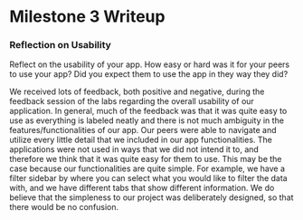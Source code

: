 # Milestone 3 Writeup


### Reflection on Usability
Reflect on the usability of your app. How easy or hard was it for your peers to use your app? Did you expect them to use the app in they way they did?

We received lots of feedback, both positive and negative, during the feedback session of the labs regarding the overall usability of our application. In general, much of the feedback was that it was quite easy to use as everything is labeled neatly and there is not much ambiguity in the features/functionalities of our app. Our peers were able to navigate and utilize every little detail that we included in our app functionalities. The applications were not used in ways that we did not intend it to, and therefore we think that it was quite easy for them to use. This may be the case because our functionalities are quite simple. For example, we have a filter sidebar by where you can select what you would like to filter the data with, and we have different tabs that show different information. We do believe that the simpleness to our project was deliberately designed, so that there would be no confusion. 